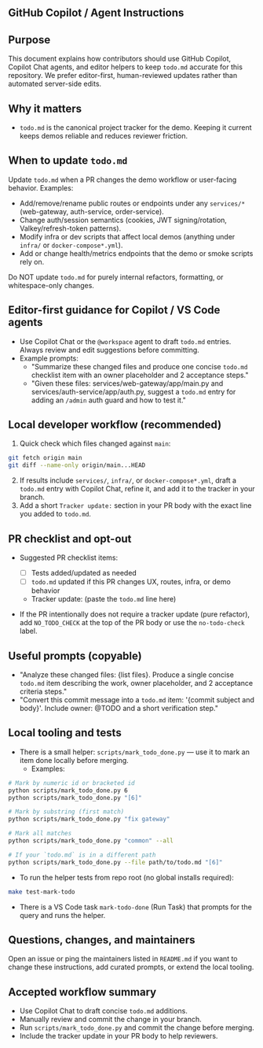 ## GitHub Copilot / Agent Instructions

Purpose
-------
This document explains how contributors should use GitHub Copilot, Copilot Chat agents, and editor helpers to keep `todo.md` accurate for this repository. We prefer editor-first, human-reviewed updates rather than automated server-side edits.

Why it matters
-------------
- `todo.md` is the canonical project tracker for the demo. Keeping it current keeps demos reliable and reduces reviewer friction.

When to update `todo.md`
------------------------
Update `todo.md` when a PR changes the demo workflow or user-facing behavior. Examples:
- Add/remove/rename public routes or endpoints under any `services/*` (web-gateway, auth-service, order-service).
- Change auth/session semantics (cookies, JWT signing/rotation, Valkey/refresh-token patterns).
- Modify infra or dev scripts that affect local demos (anything under `infra/` or `docker-compose*.yml`).
- Add or change health/metrics endpoints that the demo or smoke scripts rely on.

Do NOT update `todo.md` for purely internal refactors, formatting, or whitespace-only changes.

Editor-first guidance for Copilot / VS Code agents
-------------------------------------------------
- Use Copilot Chat or the `@workspace` agent to draft `todo.md` entries. Always review and edit suggestions before committing.
- Example prompts:
  - "Summarize these changed files and produce one concise `todo.md` checklist item with an owner placeholder and 2 acceptance steps."
  - "Given these files: services/web-gateway/app/main.py and services/auth-service/app/auth.py, suggest a `todo.md` entry for adding an `/admin` auth guard and how to test it."

Local developer workflow (recommended)
------------------------------------
1. Quick check which files changed against `main`:

```bash
git fetch origin main
git diff --name-only origin/main...HEAD
```

2. If results include `services/`, `infra/`, or `docker-compose*.yml`, draft a `todo.md` entry with Copilot Chat, refine it, and add it to the tracker in your branch.
3. Add a short `Tracker update:` section in your PR body with the exact line you added to `todo.md`.

PR checklist and opt-out
-----------------------
- Suggested PR checklist items:
  - [ ] Tests added/updated as needed
  - [ ] `todo.md` updated if this PR changes UX, routes, infra, or demo behavior
  - Tracker update: (paste the `todo.md` line here)

- If the PR intentionally does not require a tracker update (pure refactor), add `NO_TODO_CHECK` at the top of the PR body or use the `no-todo-check` label.

Useful prompts (copyable)
-------------------------
- "Analyze these changed files: {list files}. Produce a single concise `todo.md` item describing the work, owner placeholder, and 2 acceptance criteria steps."
- "Convert this commit message into a `todo.md` item: '{commit subject and body}'. Include owner: @TODO and a short verification step."

Local tooling and tests
----------------------
- There is a small helper: `scripts/mark_todo_done.py` — use it to mark an item done locally before merging.
  - Examples:

```bash
# Mark by numeric id or bracketed id
python scripts/mark_todo_done.py 6
python scripts/mark_todo_done.py "[6]"

# Mark by substring (first match)
python scripts/mark_todo_done.py "fix gateway"

# Mark all matches
python scripts/mark_todo_done.py "common" --all

# If your `todo.md` is in a different path
python scripts/mark_todo_done.py --file path/to/todo.md "[6]"
```

- To run the helper tests from repo root (no global installs required):

```bash
make test-mark-todo
```

- There is a VS Code task `mark-todo-done` (Run Task) that prompts for the query and runs the helper.

Questions, changes, and maintainers
----------------------------------
Open an issue or ping the maintainers listed in `README.md` if you want to change these instructions, add curated prompts, or extend the local tooling.

Accepted workflow summary
------------------------
- Use Copilot Chat to draft concise `todo.md` additions.
- Manually review and commit the change in your branch.
- Run `scripts/mark_todo_done.py` and commit the change before merging.
- Include the tracker update in your PR body to help reviewers.

